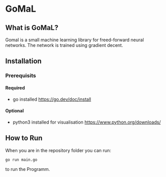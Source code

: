 # GoMaL

## What is GoMaL?

Gomal is a small machine learning library for freed-forward neural networks. The network is trained using gradient decent.

## Installation

### Prerequisits

#### Required

- go installed https://go.dev/doc/install

#### Optional

- python3 installed for visualisation https://www.python.org/downloads/

## How to Run

When you are in the repository folder you can run:

```bash
go run main.go
```

to run the Programm.
